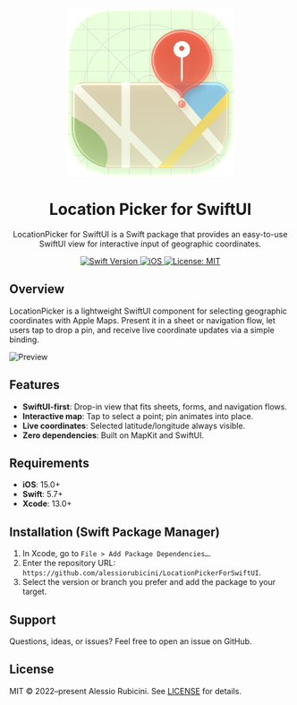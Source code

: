 <div align="center">
  <img width="300" height="300" src="/assets/icon.png" alt="Package Logo">
  <h1><b>Location Picker for SwiftUI</b></h1>
  <p>
    LocationPicker for SwiftUI is a Swift package that provides an easy-to-use SwiftUI view for interactive input of geographic coordinates.
    <br>
  </p>
</div>

<div align="center">
  <a href="https://swift.org">
<!--     <img src="https://img.shields.io/badge/Swift-5.9%20%7C%206-orange.svg" alt="Swift Version"> -->
    <img src="https://img.shields.io/badge/Swift-5.7-orange.svg" alt="Swift Version">
  </a>
  <a href="https://www.apple.com/ios/">
    <img src="https://img.shields.io/badge/iOS-15%2B-blue.svg" alt="iOS">
  </a>
  <a href="LICENSE">
    <img src="https://img.shields.io/badge/License-MIT-green.svg" alt="License: MIT">
  </a>
</div>

## Overview

LocationPicker is a lightweight SwiftUI component for selecting geographic coordinates with Apple Maps. Present it in a sheet or navigation flow, let users tap to drop a pin, and receive live coordinate updates via a simple binding.

![Preview](./assets/LocationPickerPreview.png)

## Features

- **SwiftUI-first**: Drop-in view that fits sheets, forms, and navigation flows.
- **Interactive map**: Tap to select a point; pin animates into place.
- **Live coordinates**: Selected latitude/longitude always visible.
- **Zero dependencies**: Built on MapKit and SwiftUI.

## Requirements

- **iOS**: 15.0+
- **Swift**: 5.7+
- **Xcode**: 13.0+

## Installation (Swift Package Manager)

1. In Xcode, go to `File > Add Package Dependencies…`.
2. Enter the repository URL: `https://github.com/alessiorubicini/LocationPickerForSwiftUI`.
3. Select the version or branch you prefer and add the package to your target.

## Support

Questions, ideas, or issues? Feel free to open an issue on GitHub.

## License

MIT © 2022–present Alessio Rubicini. See [LICENSE](LICENSE) for details.
